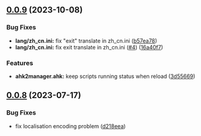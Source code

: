 ## [0.0.9](https://github.com/Jvcon/AHK2Manager/compare/v0.0.8...v0.0.9) (2023-10-08)

### Bug Fixes

* **lang/zh_cn.ini:** fix "exit" translate in zh_cn.ini ([b57ea78](https://github.com/Jvcon/AHK2Manager/commit/b57ea78e26ed5f228c1d567837e699e09b7119e6))
* **lang/zh_cn.ini:** fix exit translate in zh_cn.ini ([#4](https://github.com/Jvcon/AHK2Manager/issues/4)) ([16a40f7](https://github.com/Jvcon/AHK2Manager/commit/16a40f72c2797f5a37c0f3190ad44c9eaa5f54d9))

### Features

* **ahk2manager.ahk:** keep scripts running status when reload ([3d55669](https://github.com/Jvcon/AHK2Manager/commit/3d5566996b113148702f4c4f9675263b4a0e4189))

## [0.0.8](https://github.com/Jvcon/AHK2Manager/compare/d218eeae16badff78cd0ff28107936ee0224cc99...v0.0.8) (2023-07-17)

### Bug Fixes

* fix localisation encoding problem ([d218eea](https://github.com/Jvcon/AHK2Manager/commit/d218eeae16badff78cd0ff28107936ee0224cc99))
